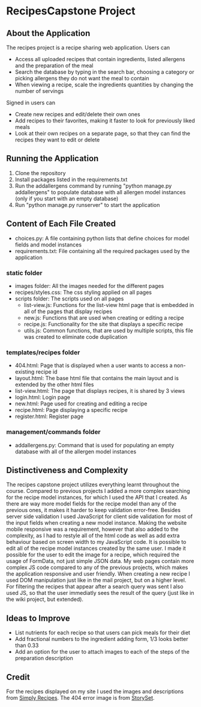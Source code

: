 # RecipesCapstone Project

## About the Application

The recipes project is a recipe sharing web application. Users can
* Access all uploaded recipes that contain ingredients, listed allergens and the preparation of the meal
* Search the database by typing in the search bar, choosing a category or picking allergens they do not want the meal to contain
* When viewing a recipe, scale the ingredients quantities by changing the number of servings

Signed in users can
* Create new recipes and edit/delete their own ones
* Add recipes to their favorites, making it faster to look for previously liked meals
* Look at their own recipes on a separate page, so that they can find the recipes they want to edit or delete

## Running the Application

1. Clone the repository
2. Install packages listed in the requirements.txt
3. Run the addallergens command by running "python manage.py addallergens" to populate database with all allergen model instances (only if you start with an empty database)
4. Run "python manage.py runserver" to start the application

## Content of Each File Created

* choices.py: A file containing python lists that define choices for model fields and model instances
* requirements.txt: File containing all the required packages used by the application

### static folder

* images folder: All the images needed for the different pages
* recipes/styles.css: The css styling applied on all pages
* scripts folder: The scripts used on all pages
    + list-view.js: Functions for the list-view html page that is embedded in all of the pages that display recipes
    + new.js: Functions that are used when creating or editing a recipe
    + recipe.js: Functionality for the site that displays a specific recipe
    + utils.js: Common functions, that are used by multiple scripts, this file was created to eliminate code duplication

### templates/recipes folder

* 404.html: Page that is displayed when a user wants to access a non-existing recipe id
* layout.html: The base html file that contains the main layout and is extended by the other html files
* list-view.html: The page that displays recipes, it is shared by 3 views
* login.html: Login page
* new.html: Page used for creating and editing a recipe
* recipe.html: Page displaying a specific recipe
* register.html: Register page

### management/commands folder

* addallergens.py: Command that is used for populating an empty database with all of the allergen model instances

## Distinctiveness and Complexity

The recipes capstone project utilizes everything learnt throughout the course. Compared to previous projects I added a more complex searching for the recipe model instances, for which I used the API that I created. As there are way more model fields for the recipe model than any of the previous ones, it makes it harder to keep validation error-free. Besides server side validation I used JavaScript for client side validation for most of the input fields when creating a new model instance. Making the website mobile responsive was a requirement, however that also added to the complexity, as I had to restyle all of the html code as well as add extra behaviour based on screen width to my JavaScript code. It is possible to edit all of the recipe model instances created by the same user. I made it possible for the user to edit the image for a recipe, which required the usage of FormData, not just simple JSON data. My web pages contain more complex JS code compared to any of the previous projects, which makes the application responsive and user friendly. When creating a new recipe I used DOM manipulation just like in the mail project, but on a higher level. For filtering the recipes that appear after a search query was sent I also used JS, so that the user immediatly sees the result of the query (just like in the wiki project, but extended).

## Ideas to Improve

* List nutrients for each recipe so that users can pick meals for their diet
* Add fractional numbers to the ingredient adding form, 1/3 looks better than 0.33
* Add an option for the user to attach images to each of the steps of the preparation description

## Credit

For the recipes displayed on my site I used the images and descriptions from [Simply Recipes](https://www.simplyrecipes.com/). The 404 error image is from [StorySet](https://storyset.com/web).